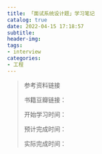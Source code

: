 ```yaml
---
title: 「面试系统设计题」学习笔记
catalog: true
date: 2022-04-15 17:18:57
subtitle:
header-img:
tags:
- interview
categories:
- 工程
---
```


> 参考资料链接 
> 
> 书籍豆瓣链接： 
> 
> 开始学习时间：
> 
> 预计完成时间：
> 
> 实际完成时间：